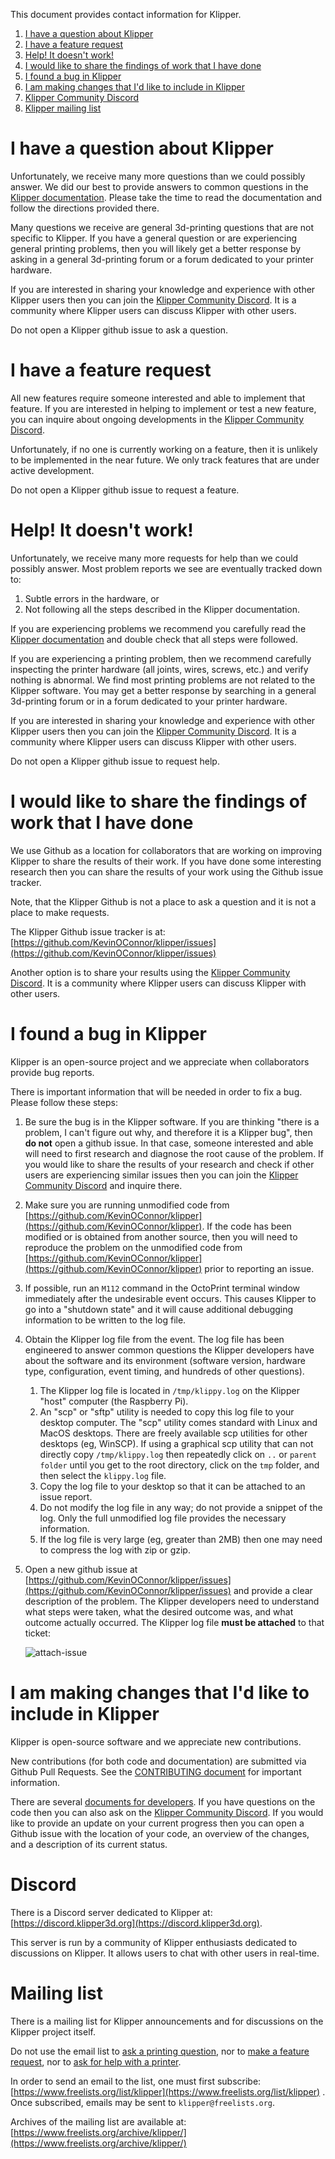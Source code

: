 This document provides contact information for Klipper.

1. [I have a question about Klipper](#i-have-a-question-about-klipper)
2. [I have a feature request](#i-have-a-feature-request)
3. [Help! It doesn't work!](#help-it-doesnt-work)
4. [I would like to share the findings of work that I have done](#i-would-like-to-share-the-findings-of-work-that-i-have-done)
5. [I found a bug in Klipper](#i-found-a-bug-in-klipper)
6. [I am making changes that I'd like to include in Klipper](#i-am-making-changes-that-id-like-to-include-in-klipper)
7. [Klipper Community Discord](#discord)
8. [Klipper mailing list](#mailing-list)

I have a question about Klipper
===============================

Unfortunately, we receive many more questions than we could possibly
answer. We did our best to provide answers to common questions in the
[Klipper documentation](Overview.md). Please take the time to read the
documentation and follow the directions provided there.

Many questions we receive are general 3d-printing questions that are
not specific to Klipper. If you have a general question or are
experiencing general printing problems, then you will likely get a
better response by asking in a general 3d-printing forum or a forum
dedicated to your printer hardware.

If you are interested in sharing your knowledge and experience with
other Klipper users then you can join the
[Klipper Community Discord](#discord). It is a community where Klipper
users can discuss Klipper with other users.

Do not open a Klipper github issue to ask a question.

I have a feature request
========================

All new features require someone interested and able to implement that
feature. If you are interested in helping to implement or test a new
feature, you can inquire about ongoing developments in the
[Klipper Community Discord](#discord).

Unfortunately, if no one is currently working on a feature, then it is
unlikely to be implemented in the near future. We only track features
that are under active development.

Do not open a Klipper github issue to request a feature.

Help! It doesn't work!
======================

Unfortunately, we receive many more requests for help than we could
possibly answer. Most problem reports we see are eventually tracked
down to:
1. Subtle errors in the hardware, or
2. Not following all the steps described in the Klipper documentation.

If you are experiencing problems we recommend you carefully read the
[Klipper documentation](Overview.md) and double check that all steps
were followed.

If you are experiencing a printing problem, then we recommend
carefully inspecting the printer hardware (all joints, wires, screws,
etc.) and verify nothing is abnormal. We find most printing problems
are not related to the Klipper software. You may get a better response
by searching in a general 3d-printing forum or in a forum dedicated to
your printer hardware.

If you are interested in sharing your knowledge and experience with
other Klipper users then you can join the
[Klipper Community Discord](#discord). It is a community where Klipper
users can discuss Klipper with other users.

Do not open a Klipper github issue to request help.

I would like to share the findings of work that I have done
===========================================================

We use Github as a location for collaborators that are working on
improving Klipper to share the results of their work. If you have done
some interesting research then you can share the results of your work
using the Github issue tracker.

Note, that the Klipper Github is not a place to ask a question and it
is not a place to make requests.

The Klipper Github issue tracker is at:
[https://github.com/KevinOConnor/klipper/issues](https://github.com/KevinOConnor/klipper/issues)

Another option is to share your results using the
[Klipper Community Discord](#discord). It is a community where Klipper
users can discuss Klipper with other users.

I found a bug in Klipper
========================

Klipper is an open-source project and we appreciate when collaborators
provide bug reports.

There is important information that will be needed in order to fix a
bug. Please follow these steps:
1. Be sure the bug is in the Klipper software. If you are thinking
   "there is a problem, I can't figure out why, and therefore it is a
   Klipper bug", then **do not** open a github issue. In that case,
   someone interested and able will need to first research and
   diagnose the root cause of the problem. If you would like to share
   the results of your research and check if other users are
   experiencing similar issues then you can join the
   [Klipper Community Discord](#discord) and inquire there.
2. Make sure you are running unmodified code from
   [https://github.com/KevinOConnor/klipper](https://github.com/KevinOConnor/klipper).
   If the code has been modified or is obtained from another source,
   then you will need to reproduce the problem on the unmodified code
   from
   [https://github.com/KevinOConnor/klipper](https://github.com/KevinOConnor/klipper)
   prior to reporting an issue.
3. If possible, run an `M112` command in the OctoPrint terminal window
   immediately after the undesirable event occurs. This causes Klipper
   to go into a "shutdown state" and it will cause additional
   debugging information to be written to the log file.
4. Obtain the Klipper log file from the event. The log file has been
   engineered to answer common questions the Klipper developers have
   about the software and its environment (software version, hardware
   type, configuration, event timing, and hundreds of other
   questions).
   1. The Klipper log file is located in `/tmp/klippy.log` on the
      Klipper "host" computer (the Raspberry Pi).
   2. An "scp" or "sftp" utility is needed to copy this log file to
      your desktop computer. The "scp" utility comes standard with
      Linux and MacOS desktops. There are freely available scp
      utilities for other desktops (eg, WinSCP). If using a graphical
      scp utility that can not directly copy `/tmp/klippy.log` then
      repeatedly click on `..` or `parent folder` until you get to the
      root directory, click on the `tmp` folder, and then select the
      `klippy.log` file.
   3. Copy the log file to your desktop so that it can be attached to
      an issue report.
   4. Do not modify the log file in any way; do not provide a snippet
      of the log. Only the full unmodified log file provides the
      necessary information.
   5. If the log file is very large (eg, greater than 2MB) then one
      may need to compress the log with zip or gzip.
5. Open a new github issue at
   [https://github.com/KevinOConnor/klipper/issues](https://github.com/KevinOConnor/klipper/issues)
   and provide a clear description of the problem. The Klipper
   developers need to understand what steps were taken, what the
   desired outcome was, and what outcome actually occurred. The
   Klipper log file **must be attached** to that ticket:

   ![attach-issue](img/attach-issue.png)

I am making changes that I'd like to include in Klipper
=======================================================

Klipper is open-source software and we appreciate new contributions.

New contributions (for both code and documentation) are submitted via
Github Pull Requests. See the [CONTRIBUTING document](CONTRIBUTING.md)
for important information.

There are several
[documents for developers](Overview.md#developer-documentation). If
you have questions on the code then you can also ask on the
[Klipper Community Discord](#discord). If you would like to provide an
update on your current progress then you can open a Github issue with
the location of your code, an overview of the changes, and a
description of its current status.

Discord
=======

There is a Discord server dedicated to Klipper at:
[https://discord.klipper3d.org](https://discord.klipper3d.org).

This server is run by a community of Klipper enthusiasts dedicated to
discussions on Klipper. It allows users to chat with other users in
real-time.

Mailing list
============

There is a mailing list for Klipper announcements and for discussions
on the Klipper project itself.

Do not use the email list to
[ask a printing question](#i-have-a-question-about-klipper),
nor to [make a feature request](#i-have-a-feature-request), nor to
[ask for help with a printer](#help-it-doesnt-work).

In order to send an email to the list, one must first subscribe:
[https://www.freelists.org/list/klipper](https://www.freelists.org/list/klipper)
. Once subscribed, emails may be sent to `klipper@freelists.org`.

Archives of the mailing list are available at:
[https://www.freelists.org/archive/klipper/](https://www.freelists.org/archive/klipper/)

